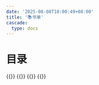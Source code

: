 ```yaml
---
date: '2025-08-08T10:00:49+08:00'
title: '📚书单'
cascade:
  type: docs
---
```


# 目录
{{<cards>}} 
{{<card link="book/programming" title="编程类书籍" icon="document-duplicate">}} 
{{<card link="/book/novels" title="小说 | 其他书籍" icon="document-duplicate">}}
{{</cards>}}